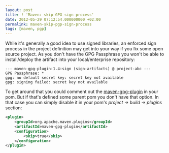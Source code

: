 ```yaml
---
layout: post
title: ! 'Maven: skip GPG sign process'
date: 2012-05-29 07:12:54.000000000 +02:00
permalink: maven-skip-pgp-sign-process
tags: [maven, pgp]
---
```

While it's generally a good idea to use signed libraries, an enforced sign process in the project definition may get into your way if you fix some open source project. As you don't have the GPG Passphrase you won't be able to install/deploy the artifact into your local/enterprise repository:


```
--- maven-gpg-plugin:1.4:sign (sign-artifacts) @ project-abc ---
GPG Passphrase: *
gpg: no default secret key: secret key not available
gpg: signing failed: secret key not available
```

To get around that you could comment out the <a href="http://maven.apache.org/plugins/maven-gpg-plugin/">maven-gpg-plugin</a> in your pom. But if that's defined some parent pom you don't have that option. In that case you can simply disable it in your pom's <em>project -> build -> plugins</em> section:


``` xml
<plugin>
    <groupId>org.apache.maven.plugins</groupId>
    <artifactId>maven-gpg-plugin</artifactId>
    <configuration>
        <skip>true</skip>
    </configuration>
</plugin>
```
